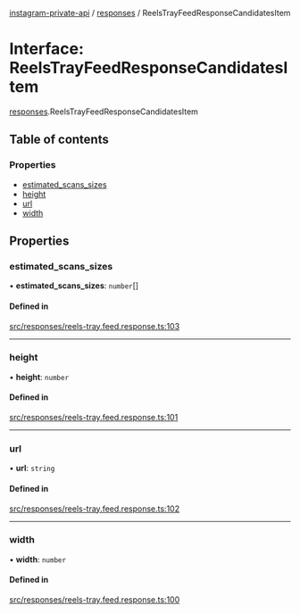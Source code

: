[instagram-private-api](../../README.md) / [responses](../../modules/responses.md) / ReelsTrayFeedResponseCandidatesItem

# Interface: ReelsTrayFeedResponseCandidatesItem

[responses](../../modules/responses.md).ReelsTrayFeedResponseCandidatesItem

## Table of contents

### Properties

- [estimated\_scans\_sizes](ReelsTrayFeedResponseCandidatesItem.md#estimated_scans_sizes)
- [height](ReelsTrayFeedResponseCandidatesItem.md#height)
- [url](ReelsTrayFeedResponseCandidatesItem.md#url)
- [width](ReelsTrayFeedResponseCandidatesItem.md#width)

## Properties

### estimated\_scans\_sizes

• **estimated\_scans\_sizes**: `number`[]

#### Defined in

[src/responses/reels-tray.feed.response.ts:103](https://github.com/Nerixyz/instagram-private-api/blob/4971f34/src/responses/reels-tray.feed.response.ts#L103)

___

### height

• **height**: `number`

#### Defined in

[src/responses/reels-tray.feed.response.ts:101](https://github.com/Nerixyz/instagram-private-api/blob/4971f34/src/responses/reels-tray.feed.response.ts#L101)

___

### url

• **url**: `string`

#### Defined in

[src/responses/reels-tray.feed.response.ts:102](https://github.com/Nerixyz/instagram-private-api/blob/4971f34/src/responses/reels-tray.feed.response.ts#L102)

___

### width

• **width**: `number`

#### Defined in

[src/responses/reels-tray.feed.response.ts:100](https://github.com/Nerixyz/instagram-private-api/blob/4971f34/src/responses/reels-tray.feed.response.ts#L100)
